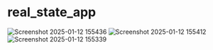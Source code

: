 # real_state_app

![Screenshot 2025-01-12 155436](https://github.com/user-attachments/assets/2bf164eb-7aaf-44b8-933c-d7dd744c1b46)
![Screenshot 2025-01-12 155412](https://github.com/user-attachments/assets/d595891f-8b4f-4d10-bb35-f8a43775e49d)
![Screenshot 2025-01-12 155339](https://github.com/user-attachments/assets/f9a0e8df-90a0-4206-8e26-39eb90f6c2ae)
